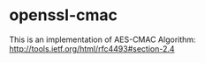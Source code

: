 openssl-cmac
============

This is an implementation of AES-CMAC Algorithm: http://tools.ietf.org/html/rfc4493#section-2.4
